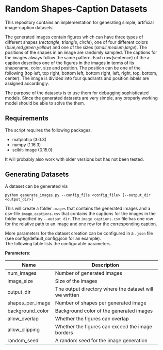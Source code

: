 # Random Shapes-Caption Datasets

This repository contains an implementation for generating simple, artificial image-caption datasets. 

The generated images contain figures which can have three types of different shapes (*rectangle*, *triangle*, *circle*), one of four different colors (*blue*,*red*,*green*,*yellow*) and one of the sizes (*small*,*medium*,*large*). The positions of the shapes in an image are randomly sampled. The captions for the images always follow the same pattern. Each row(sentence) of the a caption describes one of the figures in the images in terms of its shapename, color, size and position. The position can be one of the following (top left, top right, bottom left, bottom right, left, right, top, bottom, center). The image is divided into four quadrants and position labels are assigned accordingly.

The purpose of the datasets is to use them for debugging sophisticated models. Since the generated datasets are very simple, any properly working model should be able to solve the them.

## Requirements
The script requires the following packages:
- matplotlip (3.0.3)
- numpy (1.16.3)
- scikit-image (0.15.0)

It will probably also work with older versions but has not been tested.

## Generating Datasets
A dataset can be generated via
```
python generate_images.py --config_file <config_file> [--output_dir <output_dir>]
```
This will create a folder ```images``` that contains the generated images and a csv-file ```image_captions.csv``` that contains the captions for the images in the folder specified by ```--output_dir```.
The ```image_captions.csv``` file has one row for the relative path to an image and one row for the corresponding caption.

More parameters for the dataset creation can be configured in a ```.json``` file (see config/default_config.json for an example).\
The following table lists the configurable parameters.

**Parameters:**

| Name | Description |
| --- | --- |
| num\_images | Number of generated images |
| image\_size | Size of the images |
| output\_dir | The output directory where the dataset will we written |
| shapes\_per\_image | Number of shapes per generated image|
| background\_color | Background color of the generated images |
| allow\_overlap | Whether the figures can overlap |
| allow\_clipping| Whether the figures can exceed the image borders | 
| random\_seed | A random seed for the image generation| 



